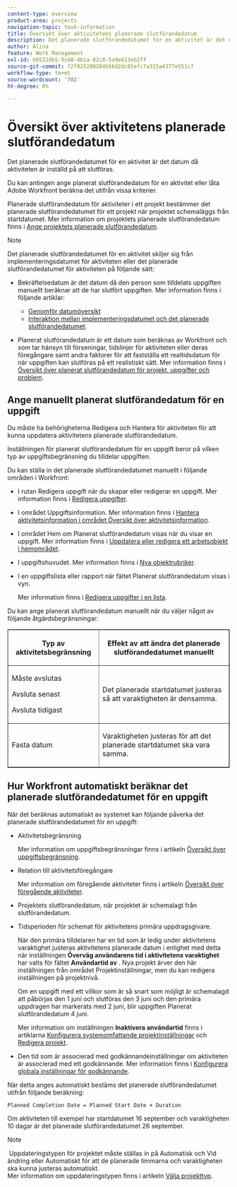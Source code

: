```yaml
---
content-type: overview
product-area: projects
navigation-topic: task-information
title: Översikt över aktivitetens planerade slutförandedatum
description: Det planerade slutförandedatumet för en aktivitet är det datum då aktiviteten är inställd på att slutföras.
author: Alina
feature: Work Management
exl-id: b0522db5-9c68-4b1a-82c8-5a9e613eb2ff
source-git-commit: f2f825280204b56d2dc85efc7a315a4377e551c7
workflow-type: tm+mt
source-wordcount: '782'
ht-degree: 0%

---
```


# Översikt över aktivitetens planerade slutförandedatum

Det planerade slutförandedatumet för en aktivitet är det datum då aktiviteten är inställd på att slutföras.

Du kan antingen ange planerat slutförandedatum för en aktivitet eller låta Adobe Workfront beräkna det utifrån vissa kriterier. 

Planerade slutförandedatum för aktiviteter i ett projekt bestämmer det planerade slutförandedatumet för ett projekt när projektet schemaläggs från startdatumet. Mer information om projektets planerade slutförandedatum finns i [Ange projektets planerade slutförandedatum](../../../manage-work/projects/planning-a-project/project-planned-completion-date.md).

>[!NOTE]
>
>Det planerade slutförandedatumet för en aktivitet skiljer sig från implementeringsdatumet för aktiviteten eller det planerade slutförandedatumet för aktiviteten på följande sätt:
>
>* Bekräftelsedatum är det datum då den person som tilldelats uppgiften manuellt beräknar att de har slutfört uppgiften. Mer information finns i följande artiklar:
>
>   * [Genomför datumöversikt](../../../manage-work/projects/updating-work-in-a-project/overview-of-commit-dates.md)
>   * [Interaktion mellan implementeringsdatumet och det planerade slutförandedatumet](../../../manage-work/projects/updating-work-in-a-project/interactions-between-commit-and-planned-completion-dates.md).
>
>* Planerat slutförandedatum är ett datum som beräknas av Workfront och som tar hänsyn till förseningar, tidslinjer för aktiviteten eller deras föregångare samt andra faktorer för att fastställa ett realtidsdatum för när uppgiften kan slutföras på ett realistiskt sätt. Mer information finns i [Översikt över planerat slutförandedatum för projekt, uppgifter och problem](../../../manage-work/projects/planning-a-project/project-projected-completion-date.md).
>

## Ange manuellt planerat slutförandedatum för en uppgift

Du måste ha behörigheterna Redigera och Hantera för aktiviteten för att kunna uppdatera aktivitetens planerade slutförandedatum.

Inställningen för planerat slutförandedatum för en uppgift beror på vilken typ av uppgiftsbegränsning du tilldelar uppgiften. 

Du kan ställa in det planerade slutförandedatumet manuellt i följande områden i Workfront:

* I rutan Redigera uppgift när du skapar eller redigerar en uppgift. Mer information finns i [Redigera uppgifter](../../../manage-work/tasks/manage-tasks/edit-tasks.md).
* I området Uppgiftsinformation. Mer information finns i [Hantera aktivitetsinformation i området Översikt över aktivitetsinformation](../../../manage-work/tasks/manage-tasks/task-information-in-overview.md).
* I området Hem om Planerat slutförandedatum visas när du visar en uppgift. Mer information finns i [Uppdatera eller redigera ett arbetsobjekt i hemområdet](../../../workfront-basics/using-home/using-the-home-area/update-and-edit-work-item-home.md).
* I uppgiftshuvudet. Mer information finns i [Nya objektrubriker](../../../workfront-basics/the-new-workfront-experience/new-object-headers.md).
* I en uppgiftslista eller rapport när fältet Planerat slutförandedatum visas i vyn.

  Mer information finns i [Redigera uppgifter i en lista](../../../manage-work/tasks/manage-tasks/edit-tasks-in-a-list.md).

Du kan ange planerat slutförandedatum manuellt när du väljer något av följande åtgärdsbegränsningar: 

<table border="1" cellspacing="15" cellpadding="1"> 
 <col> 
 <col> 
 <thead> 
  <tr> 
   <th> <p><strong>Typ av aktivitetsbegränsning</strong> </p> </th> 
   <th> <p><strong>Effekt av att ändra det planerade slutförandedatumet manuellt</strong> </p> </th> 
  </tr> 
 </thead> 
 <tbody> 
  <tr> 
   <td> <p>Måste avslutas</p> <p>Avsluta senast</p> <p>Avsluta tidigast</p> </td> 
   <td> <p><span class="s1">Det planerade startdatumet justeras så att varaktigheten är densamma.</span> </p> </td> 
  </tr> 
  <tr> 
   <td> <p>Fasta datum</p> </td> 
   <td> <p>Varaktigheten justeras för att det planerade startdatumet ska vara samma.</p> </td> 
  </tr> 
 </tbody> 
</table>

## Hur Workfront automatiskt beräknar det planerade slutförandedatumet för en uppgift

När det beräknas automatiskt av systemet kan följande påverka det planerade slutförandedatumet för en uppgift:

* Aktivitetsbegränsning

  Mer information om uppgiftsbegränsningar finns i artikeln [Översikt över uppgiftsbegränsning](../../../manage-work/tasks/task-constraints/task-constraint-overview.md).

* Relation till aktivitetsföregångare

  Mer information om föregående aktiviteter finns i artikeln [Översikt över föregående aktiviteter](../../../manage-work/tasks/use-prdcssrs/predecessors-overview.md).

* Projektets slutförandedatum, när projektet är schemalagt från slutförandedatum.
* Tidsperioden för schemat för aktivitetens primära uppdragsgivare.

  När den primära tilldelaren har en tid som är ledig under aktivitetens varaktighet justeras aktivitetens planerade datum i enlighet med detta när inställningen **Överväg användarens tid i aktivitetens varaktighet** har valts för fältet **Användartid av** . Nya projekt ärver den här inställningen från området Projektinställningar, men du kan redigera inställningen på projektnivå.

  Om en uppgift med ett villkor som är så snart som möjligt är schemalagd att påbörjas den 1 juni och slutföras den 3 juni och den primära uppdragen har markerats med 2 juni, blir uppgiften Planerat slutförandedatum 4 juni.

  Mer information om inställningen **Inaktivera användartid** finns i artiklarna [Konfigurera systemomfattande projektinställningar](../../../administration-and-setup/set-up-workfront/configure-system-defaults/set-project-preferences.md) och [Redigera projekt](../../../manage-work/projects/manage-projects/edit-projects.md).

* Den tid som är associerad med godkännandeinställningar om aktiviteten är associerad med ett godkännande. Mer information finns i [Konfigurera globala inställningar för godkännande](../../../administration-and-setup/customize-workfront/configure-approval-milestone-processes/establish-approval-settings.md).

När detta anges automatiskt bestäms det planerade slutförandedatumet utifrån följande beräkning: 

```
Planned Completion Date = Planned Start Date + Duration
```

Om aktiviteten till exempel har startdatumet 16 september och varaktigheten 10 dagar är det planerade slutförandedatumet 26 september.

>[!NOTE]
>
> Uppdateringstypen för projektet måste ställas in på Automatisk och Vid ändring eller Automatiskt för att de planerade timmarna och varaktigheten ska kunna justeras automatiskt.\
>Mer information om uppdateringstypen finns i artikeln [Välja projekttyp](../../../manage-work/projects/manage-projects/select-project-update-type.md).
